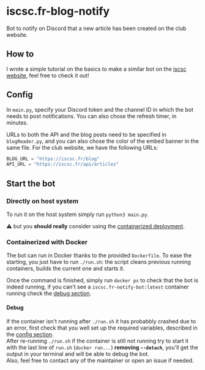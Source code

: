 # iscsc.fr-blog-notify

Bot to notify on Discord that a new article has been created on the club website.

## How to

I wrote a simple tutorial on the basics to make a similar bot on the [iscsc website](https://iscsc.fr/blog/638fdec624bc362fff7a2d18), feel free to check it out!

## Config

In `main.py`, specify your Discord token and the channel ID in which the bot needs to post notifications. You can also chose the refresh timer, in minutes.

URLs to both the API and the blog posts need to be specified in `blogReader.py`, and you can also chose the color of the embed banner in the same file. For the club website, we have the following URLs:

```python
BLOG_URL = "https://iscsc.fr/blog"
API_URL = "https://iscsc.fr/api/articles"
```

## Start the bot
### Directly on host system
To run it on the host system simply run `python3 main.py`.

:warning: but you **should really** consider using the [containerized deployment](#Containerized-with-Docker).

### Containerized with Docker
The bot can run in Docker thanks to the provided `Dockerfile`. To ease the starting, you just have to run `./run.sh`: the script cleans previous running containers, builds the current one and starts it.

Once the command is finished, simply run `docker ps` to check that the bot is indeed running, if you can't see a `iscsc.fr-notify-bot:latest` container running check the [debug section](#Debug).

#### Debug
If the container isn't running after `./run.sh` it has probabbly crashed due to an error, first check that you well set up the required variables, described in the [config section](#Config).  
After re-running `./run.sh` if the container is still not running try to start it with the last line of `run.sh` (`docker run...`) **removing `--detach`**, you'll get the output in your terminal and will be able to debug the bot.  
Also, feel free to contact any of the maintainer or open an issue if needed.